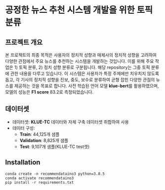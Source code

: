 # 공정한 뉴스 추천 시스템 개발을 위한 토픽 분류

## 프로젝트 개요
본 프로젝트의 최종 목적은 사용자의 정치적 성향과 매체사의 정치적 성향을 고려하여 다양한 관점에서 주요 뉴스를 추천하는 시스템을 개발하는 것입니다. 이를 위해 주요 작업은 1) 토픽 분류, 2) 정치 성향 분류로 구분됩니다. 해당 repository는 그중 토픽 분류에 관한 내용을 다루고 있습니다. 이 시스템은 사용자가 특정 주제에만 치우치지 않도록 돕고, 각 기사의 정치적 성향을 진보, 중도, 보수로 분류하여 균형 잡힌 다양한 관점의 뉴스를 제공하는 것을 목표로 합니다.
사전 학습된 언어 모델 **klue-bert**를 활용하였으며, 모델의 성능은 **F1 score** 83.2로 측정되었습니다.

## 데이터셋
- 데이터셋: **KLUE-TC** 데이터와 자체 구축 데이터셋 취합하여 사용
- 데이터 구성:
  - **Train**: 44,125개 샘플
  - **Validation**: 8,825개 샘플
  - **Test**: 9,107개 샘플(KLUE-TC test셋)


## Installation
```
conda create -n recommendataino3 python=3.8.5
conda activate recommendataino3
pip install -r requirements.txt
```



